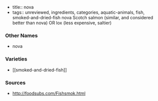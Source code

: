 - title:: nova
- tags:: unreviewed, ingredients, categories, aquatic-animals, fish, smoked-and-dried-fish
nova Scotch salmon (similar, and considered better than nova) OR lox (less expensive, saltier)

### Other Names

* nova

### Varieties

* [[smoked-and-dried-fish]]

### Sources
* http://foodsubs.com/Fishsmok.html
